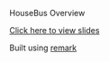 HouseBus Overview

[Click here to view slides](https://yunity.github.io/housebus-overview/)

Built using [remark](https://github.com/gnab/remark)
